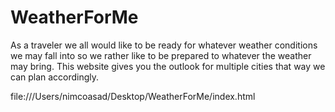 # WeatherForMe
As a traveler we all would like to be ready for whatever weather conditions we may fall into so we rather like to be prepared to whatever the weather may bring. This website gives you the outlook for multiple cities that way we can plan accordingly. 

file:///Users/nimcoasad/Desktop/WeatherForMe/index.html

